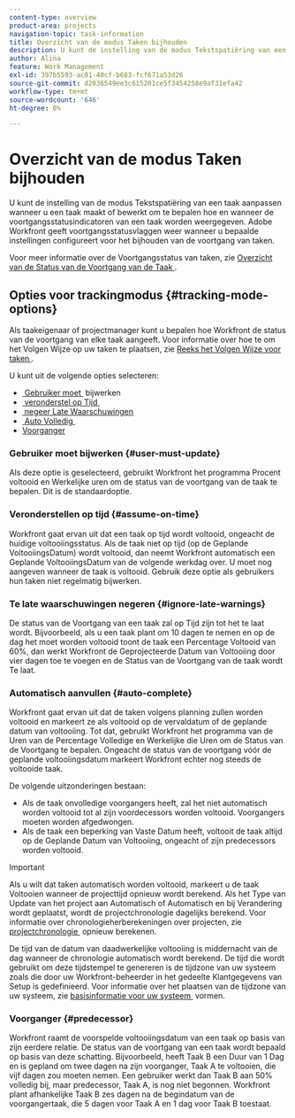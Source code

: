 ```yaml
---
content-type: overview
product-area: projects
navigation-topic: task-information
title: Overzicht van de modus Taken bijhouden
description: U kunt de instelling van de modus Tekstspatiëring van een taak aanpassen wanneer u een taak maakt of bewerkt om te bepalen hoe en wanneer de voortgangsstatusindicatoren van een taak worden weergegeven. Adobe Workfront geeft voortgangsstatusvlaggen weer wanneer u bepaalde instellingen configureert voor het bijhouden van de voortgang van taken.
author: Alina
feature: Work Management
exl-id: 397b5593-ac01-40cf-b683-fcf671a53d26
source-git-commit: d2836549ee3c615201ce5f3454258e9af31efa42
workflow-type: tm+mt
source-wordcount: '646'
ht-degree: 0%

---
```


# Overzicht van de modus Taken bijhouden

<!-- Audited: 01/2024 -->

U kunt de instelling van de modus Tekstspatiëring van een taak aanpassen wanneer u een taak maakt of bewerkt om te bepalen hoe en wanneer de voortgangsstatusindicatoren van een taak worden weergegeven. Adobe Workfront geeft voortgangsstatusvlaggen weer wanneer u bepaalde instellingen configureert voor het bijhouden van de voortgang van taken.

Voor meer informatie over de Voortgangsstatus van taken, zie [&#x200B; Overzicht van de Status van de Voortgang van de Taak &#x200B;](../../../manage-work/tasks/task-information/task-progress-status.md).

<!--
<div data-mc-conditions="QuicksilverOrClassic.Draft mode">
<h2>Set Tracking Mode for tasks</h2>
<p>(NOTE: drafted, because we created a new article and linked it below. Left this article as a "Overview" article only.) </p>
<p>To set the tracking mode:</p>
<ol>
<li value="1">Go to the task you want to set the tracking mode for.</li>
<li value="2"> <p data-mc-conditions="QuicksilverOrClassic.Quicksilver">Click the <strong>More</strong> icon <img src="assets/qs-more-icon-on-an-object.png">next to the name of the task, then click&nbsp;<strong>Edit</strong>.</p> <p>The Edit Task dialog box opens. </p> </li>
<li value="3"> <p>In the&nbsp;<strong>Settings</strong> section, use the&nbsp;<strong>Tracking Mode</strong> drop-down menu to select the Tracking Mode for the task.</p> <p>For more information about the tracking mode options, see the <a href="#tracking-mode-options" class="MCXref xref" xrefformat="{para}">Tracking Mode options</a> section in this article. </p> </li>
<li value="4">Click&nbsp;<strong>Save Changes.</strong></li>
</ol>
</div>
-->

## Opties voor trackingmodus {#tracking-mode-options}

Als taakeigenaar of projectmanager kunt u bepalen hoe Workfront de status van de voortgang van elke taak aangeeft. Voor informatie over hoe te om het Volgen Wijze op uw taken te plaatsen, zie [&#x200B; Reeks het Volgen Wijze voor taken &#x200B;](../../../manage-work/tasks/task-information/set-tracking-mode-for-tasks.md).

U kunt uit de volgende opties selecteren:

* [&#x200B; Gebruiker moet &#x200B;](#user-must-update) bijwerken
* [&#x200B; veronderstel op Tijd &#x200B;](#assume-on-time)
* [&#x200B; negeer Late Waarschuwingen &#x200B;](#ignore-late-warnings)
* [&#x200B; Auto Volledig &#x200B;](#auto-complete)
* [Voorganger](#predecessor)

### Gebruiker moet bijwerken {#user-must-update}

Als deze optie is geselecteerd, gebruikt Workfront het programma Procent voltooid en Werkelijke uren om de status van de voortgang van de taak te bepalen. Dit is de standaardoptie.

### Veronderstellen op tijd {#assume-on-time}

Workfront gaat ervan uit dat een taak op tijd wordt voltooid, ongeacht de huidige voltooiingsstatus. Als de taak niet op tijd (op de Geplande VoltooiingsDatum) wordt voltooid, dan neemt Workfront automatisch een Geplande VoltooiingsDatum van de volgende werkdag over. U moet nog aangeven wanneer de taak is voltooid. Gebruik deze optie als gebruikers hun taken niet regelmatig bijwerken.

### Te late waarschuwingen negeren {#ignore-late-warnings}

De status van de Voortgang van een taak zal op Tijd zijn tot het te laat wordt. Bijvoorbeeld, als u een taak plant om 10 dagen te nemen en op de dag het moet worden voltooid toont de taak een Percentage Voltooid van 60%, dan werkt Workfront de Geprojecteerde Datum van Voltooiing door vier dagen toe te voegen en de Status van de Voortgang van de taak wordt Te laat.

### Automatisch aanvullen {#auto-complete}

Workfront gaat ervan uit dat de taken volgens planning zullen worden voltooid en markeert ze als voltooid op de vervaldatum of de geplande datum van voltooiing. Tot dat, gebruikt Workfront het programma van de Uren van de Percentage Volledige en Werkelijke die Uren om de Status van de Voortgang te bepalen. Ongeacht de status van de voortgang vóór de geplande voltooiingsdatum markeert Workfront echter nog steeds de voltooide taak.

De volgende uitzonderingen bestaan:

* Als de taak onvolledige voorgangers heeft, zal het niet automatisch worden voltooid tot al zijn voordecessors worden voltooid. Voorgangers moeten worden afgedwongen.
* Als de taak een beperking van Vaste Datum heeft, voltooit de taak altijd op de Geplande Datum van Voltooiing, ongeacht of zijn predecessors worden voltooid.

>[!IMPORTANT]
>
>Als u wilt dat taken automatisch worden voltooid, markeert u de taak Voltooien wanneer de projecttijd opnieuw wordt berekend. Als het Type van Update van het project aan Automatisch of Automatisch en bij Verandering wordt geplaatst, wordt de projectchronologie dagelijks berekend. Voor informatie over chronologieherberekeningen over projecten, zie [&#x200B; projectchronologie &#x200B;](../../../manage-work/projects/manage-projects/recalculate-project-timeline.md) opnieuw berekenen.
>
>De tijd van de datum van daadwerkelijke voltooiing is middernacht van de dag wanneer de chronologie automatisch wordt berekend. De tijd die wordt gebruikt om deze tijdstempel te genereren is de tijdzone van uw systeem zoals die door uw Workfront-beheerder in het gedeelte Klantgegevens van Setup is gedefinieerd. Voor informatie over het plaatsen van de tijdzone van uw systeem, zie [&#x200B; basisinformatie voor uw systeem &#x200B;](../../../administration-and-setup/get-started-wf-administration/configure-basic-info.md) vormen.

### Voorganger {#predecessor}

Workfront raamt de voorspelde voltooiingsdatum van een taak op basis van zijn eerdere relatie. De status van de voortgang van een taak wordt bepaald op basis van deze schatting. Bijvoorbeeld, heeft Taak B een Duur van 1 Dag en is gepland om twee dagen na zijn voorganger, Taak A te voltooien, die vijf dagen zou moeten nemen. Een gebruiker werkt dan Taak B aan 50% volledig bij, maar predecessor, Taak A, is nog niet begonnen. Workfront plant afhankelijke Taak B zes dagen na de begindatum van de voorgangertaak, die 5 dagen voor Taak A en 1 dag voor Taak B toestaat.
